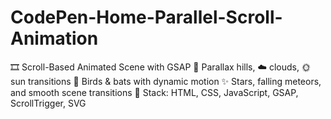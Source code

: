 # CodePen-Home-Parallel-Scroll-Animation
🎞️ Scroll-Based Animated Scene with GSAP 🌄 Parallax hills, ☁️ clouds, 🌞 sun transitions 🦇 Birds &amp; bats with dynamic motion ✨ Stars, falling meteors, and smooth scene transitions 🧰 Stack: HTML, CSS, JavaScript, GSAP, ScrollTrigger, SVG
